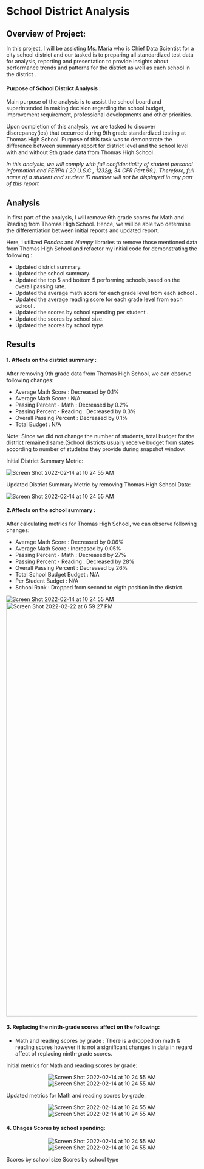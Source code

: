 # School District Analysis

## Overview of Project:

In this project, I will be assisting Ms. Maria who is Chief Data Scientist for a city school district and our tasked is to preparing all standardized test data for analysis, reporting and presentation to provide insights about performance trends and patterns for the district as well as each school in the district . 

#### Purpose of School District Analysis :

Main purpose of the analysis is to assist the school board and superintended in making decision regarding the school budget, improvement requirement, professional developments and other priorities.  

Upon completion of this analysis, we are tasked to discover discrepancy(ies) that occurred during 9th grade standardized testing at Thomas High School. Purpose of this task was to demonstrate the difference between summary report for district level and the school level with and without 9th grade data from Thomas High School .

*In this analysis, we will comply with full confidentiality of student personal information and FERPA ( 20 U.S.C , 1232g; 34 CFR Part 99.). Therefore, full name of a student and student ID number will not be displayed in any part of this report*

## Analysis

In first part of the analysis, I will remove 9th grade scores for Math and Reading from Thomas High School. Hence, we will be able two determine the differentiation between initial reports and updated report. 

Here, I utilized *Pandas* and *Numpy* libraries to remove those mentioned data from Thomas High School and refactor my initial code for demonstrating the following :

* Updated district summary.
* Updated the school summary.
* Updated the top 5 and bottom 5 performing schools,based on the overall passing rate.
* Updated the average math score for each grade level from each school .
* Updated the average reading score for each grade level from each school .
* Updated the scores by school spending per student .
* Updated the scores by school size. 
* Updated the scores by school type.

## Results 

#### 1. Affects on the district summary :
After removing 9th grade data from Thomas High School, we can observe following changes:
* Average Math Score        : Decreased by 0.1%
* Average Math Score        : N/A
* Passing Percent - Math    : Decreased by 0.2%
* Passing Percent - Reading : Decreased by 0.3%
* Overall Passing Percent   : Decreased by 0.1%
* Total Budget              : N/A

Note: Since we did not change the number of students, total budget for the district remained same.(School districts usually receive budget from states according to  number of studetns they provide during snapshot window.  

Initial District Summary Metric:

  <img  alt="Screen Shot 2022-02-14 at 10 24 55 AM" src="https://user-images.githubusercontent.com/98676400/155202144-27af796b-3f51-4a48-828d-253eeabc9f37.PNG">

Updated District Summary Metric by removing Thomas High School Data:

<img  alt="Screen Shot 2022-02-14 at 10 24 55 AM" src="https://user-images.githubusercontent.com/98676400/155201879-2b1b5d40-9df2-4783-a8db-accefed4a39f.PNG ">
            

#### 2.Affects on  the school summary :

After calculating metrics for Thomas High School, we can observe following changes:

* Average Math Score         : Decreased by 0.06%
* Average Math Score         : Increased by 0.05%
* Passing Percent - Math     : Decreased by 27% 
* Passing Percent - Reading  : Decreased by 28%
* Overall Passing Percent    : Decreased by 26%
* Total School Budget Budget : N/A
* Per Student Budget         : N/A
* School Rank                : Dropped from second to eigth position in the district. 



<img  alt="Screen Shot 2022-02-14 at 10 24 55 AM" src="https://user-images.githubusercontent.com/98676400/155205186-4ed4ec43-f247-437c-aef1-f68bf5153a34.PNG">


<img width="1087" alt="Screen Shot 2022-02-22 at 6 59 27 PM" src="https://user-images.githubusercontent.com/98676400/155245457-2c7c6998-2d95-4cf8-a1fd-42e0606cc262.png">

#### 3. Replacing the ninth-grade scores affect on the following:
* Math and reading scores by grade : There is a dropped on math & reading scores however it is not a significant changes in data in regard affect of replacing ninth-grade scores. 

Initial metrics for Math and reading scores by grade:
<p align ="center">
  
<img  alt="Screen Shot 2022-02-14 at 10 24 55 AM" src="https://user-images.githubusercontent.com/98676400/155261092-59696417-d040-4bc4-a7ca-156d94db42cb.png">
<img  alt="Screen Shot 2022-02-14 at 10 24 55 AM" src="https://user-images.githubusercontent.com/98676400/155261102-f836775c-35b3-49fc-bfa4-d28c68ea975b.png" >

</p>
                                                                                                                            
                                                                                                                               
                                                                                                                   
Updated metrics for Math and reading scores by grade:

<p align ="center">
  
<img  alt="Screen Shot 2022-02-14 at 10 24 55 AM" src="https://user-images.githubusercontent.com/98676400/155261622-8be82f1a-dbdb-43df-a71f-a62f9a6ac669.png" >
<img  alt="Screen Shot 2022-02-14 at 10 24 55 AM" src="https://user-images.githubusercontent.com/98676400/155261617-c875f323-ec9b-40f2-b1ae-db92701196ec.png" >

</p>

#### 4. Chages Scores by school spending:

<p align ="center">
  
<img  alt="Screen Shot 2022-02-14 at 10 24 55 AM" src="https://user-images.githubusercontent.com/98676400/155263518-5f894d59-6163-48eb-88e4-00ef51c15b26.png">
<img  alt="Screen Shot 2022-02-14 at 10 24 55 AM" src="https://user-images.githubusercontent.com/98676400/155263523-e885fd9b-6840-4ac8-9294-26ad981a6fe5.png">

</p>
Scores by school size
Scores by school type







